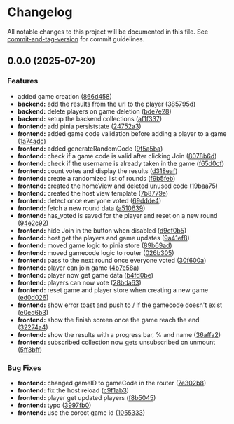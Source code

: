 # Changelog

All notable changes to this project will be documented in this file. See [commit-and-tag-version](https://github.com/absolute-version/commit-and-tag-version) for commit guidelines.

## 0.0.0 (2025-07-20)


### Features

* added game creation ([866d458](https://github.com/Nevimmu/kinkhoot/commit/866d458a8f7a638b021fc6e24b4c658373dc3ed9))
* **backend:** add the results from the url to the player ([385795d](https://github.com/Nevimmu/kinkhoot/commit/385795df9efd358ccca0aa79b9a01e753070d5d9))
* **backend:** delete players on game deletion ([bde7e28](https://github.com/Nevimmu/kinkhoot/commit/bde7e2818a705239f6b002f4cbd65dc7b1423bc8))
* **backend:** setup the backend collections ([af1f337](https://github.com/Nevimmu/kinkhoot/commit/af1f337fbc8206ef2bf17e9cb0f3678e2543c23d))
* **frontend:** add pinia persiststate ([24752a3](https://github.com/Nevimmu/kinkhoot/commit/24752a3af633c02f43fc3854e1e98dda5bef3fb2))
* **frontend:** added game code validation before adding a player to a game ([1a74adc](https://github.com/Nevimmu/kinkhoot/commit/1a74adcb5d79de9324b49f6c4f4538218654467e))
* **frontend:** added generateRandomCode ([9f5a5ba](https://github.com/Nevimmu/kinkhoot/commit/9f5a5ba56282fcb2de0518ad5e29805da7abe2e5))
* **frontend:** check if a game code is valid after clicking Join ([8078b6d](https://github.com/Nevimmu/kinkhoot/commit/8078b6d56cb41cbc57d512a053f320a2f2dfdbb0))
* **frontend:** check if the username is already taken in the game ([f65d0cf](https://github.com/Nevimmu/kinkhoot/commit/f65d0cfcdb5368e8fd77986bcbf898a0185a1298))
* **frontend:** count votes and display the results ([d318eaf](https://github.com/Nevimmu/kinkhoot/commit/d318eaf8cbae604f31f069b52f84479476e41167))
* **frontend:** create a randomized list of rounds ([f9b5feb](https://github.com/Nevimmu/kinkhoot/commit/f9b5febe394771b291d90720c30ab35d30c5238f))
* **frontend:** created the homeView and deleted unused code ([19baa75](https://github.com/Nevimmu/kinkhoot/commit/19baa7563cee87f3120f81073b35c7fb51aafd82))
* **frontend:** created the host view template ([7b8779e](https://github.com/Nevimmu/kinkhoot/commit/7b8779eaac26d7061be920d3787710de27fecdb3))
* **frontend:** detect once everyone voted ([69ddde4](https://github.com/Nevimmu/kinkhoot/commit/69ddde488ae5b9aa84db80bd4630ef5ec0d779d4))
* **frontend:** fetch a new round data ([a510639](https://github.com/Nevimmu/kinkhoot/commit/a510639d5469148fb430da3520eb2e52833baa29))
* **frontend:** has_voted is saved for the player and reset on a new round ([94e2c92](https://github.com/Nevimmu/kinkhoot/commit/94e2c92be197e5ea55dcfeadbf0cffc74f88b0dd))
* **frontend:** hide Join in the button when disabled ([d9cf0b5](https://github.com/Nevimmu/kinkhoot/commit/d9cf0b59a926c1ffafc65526888c9a099a46eaae))
* **frontend:** host get the players and game updates ([9a41ef8](https://github.com/Nevimmu/kinkhoot/commit/9a41ef81363937d707147fd1b8bbdd6fff7cf3b3))
* **frontend:** moved game logic to pinia store ([89b69ad](https://github.com/Nevimmu/kinkhoot/commit/89b69ad0bdc3dbc858cbccbdf2e16511ffc4dd0d))
* **frontend:** moved gamecode logic to router ([026b305](https://github.com/Nevimmu/kinkhoot/commit/026b3051eb00ef6286c1f07d35e83d564e0f2e5a))
* **frontend:** pass to the next round once everyone voted ([30f600a](https://github.com/Nevimmu/kinkhoot/commit/30f600a3005cadb2fab5bb08405321a643b62af4))
* **frontend:** player can join game ([4b7e58a](https://github.com/Nevimmu/kinkhoot/commit/4b7e58aa4427c8281c41c2aeb597201839a1b7bc))
* **frontend:** player now get game data ([b4fd0be](https://github.com/Nevimmu/kinkhoot/commit/b4fd0be6e0ea73bb177d02c1764899d6784be380))
* **frontend:** players can now vote ([28bda63](https://github.com/Nevimmu/kinkhoot/commit/28bda63ba2ea55e7a24ee145f98194882736d493))
* **frontend:** reset game and player store when creating a new game ([ed0d026](https://github.com/Nevimmu/kinkhoot/commit/ed0d0267259c9328a3f8097a1d7d9fe339b5d400))
* **frontend:** show error toast and push to / if the gamecode doesn't exist ([e0ed6b3](https://github.com/Nevimmu/kinkhoot/commit/e0ed6b375929b5bcd6229973eceaba7ed221c2b5))
* **frontend:** show the finish screen once the game reach the end ([32274a4](https://github.com/Nevimmu/kinkhoot/commit/32274a4e5f2f5dd24ddfc99760bdda4daaedaef0))
* **frontend:** show the results with a progress bar, % and name ([36affa2](https://github.com/Nevimmu/kinkhoot/commit/36affa25167dbcf552ee7b70e0a23b7966a9dfb0))
* **frontend:** subscribed collection now gets unsubscribed on unmount ([5ff3bff](https://github.com/Nevimmu/kinkhoot/commit/5ff3bff94cf009d535308e74ad413b9108224529))


### Bug Fixes

* **frontend:** changed gameID to gameCode in the router ([7e302b8](https://github.com/Nevimmu/kinkhoot/commit/7e302b8f84d47d2fe358bdbec98c63625ba2e1d2))
* **frontend:** fix the host reload ([c9f1ab3](https://github.com/Nevimmu/kinkhoot/commit/c9f1ab35b05dab82278765b5f0fdaacdabf9a31f))
* **frontend:** player get updated players ([f8b5045](https://github.com/Nevimmu/kinkhoot/commit/f8b5045b28f93a32c38da4fca11f188afb7297f2))
* **frontend:** typo ([3997fb0](https://github.com/Nevimmu/kinkhoot/commit/3997fb058d00b96ee8dedcdce2cf0c996ce63ca4))
* **frontend:** use the corect game id ([1055333](https://github.com/Nevimmu/kinkhoot/commit/1055333d8bcad7e99acb0808be3286f58f6973ac))
